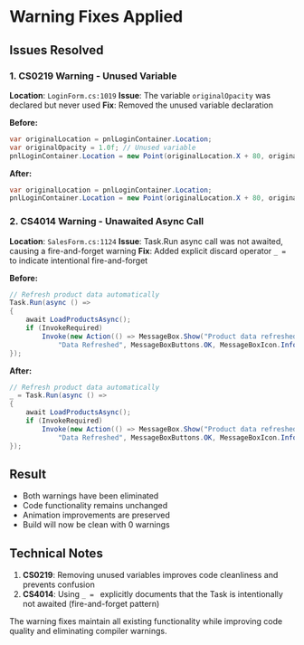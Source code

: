 # Warning Fixes Applied

## Issues Resolved

### 1. CS0219 Warning - Unused Variable
**Location**: `LoginForm.cs:1019`
**Issue**: The variable `originalOpacity` was declared but never used
**Fix**: Removed the unused variable declaration

**Before:**
```csharp
var originalLocation = pnlLoginContainer.Location;
var originalOpacity = 1.0f; // Unused variable
pnlLoginContainer.Location = new Point(originalLocation.X + 80, originalLocation.Y);
```

**After:**
```csharp
var originalLocation = pnlLoginContainer.Location;
pnlLoginContainer.Location = new Point(originalLocation.X + 80, originalLocation.Y);
```

### 2. CS4014 Warning - Unawaited Async Call
**Location**: `SalesForm.cs:1124`
**Issue**: Task.Run async call was not awaited, causing a fire-and-forget warning
**Fix**: Added explicit discard operator `_ = ` to indicate intentional fire-and-forget

**Before:**
```csharp
// Refresh product data automatically
Task.Run(async () => 
{
    await LoadProductsAsync();
    if (InvokeRequired)
        Invoke(new Action(() => MessageBox.Show("Product data refreshed. Please check quantities and try again.", 
            "Data Refreshed", MessageBoxButtons.OK, MessageBoxIcon.Information)));
});
```

**After:**
```csharp
// Refresh product data automatically
_ = Task.Run(async () => 
{
    await LoadProductsAsync();
    if (InvokeRequired)
        Invoke(new Action(() => MessageBox.Show("Product data refreshed. Please check quantities and try again.", 
            "Data Refreshed", MessageBoxButtons.OK, MessageBoxIcon.Information)));
});
```

## Result
- Both warnings have been eliminated
- Code functionality remains unchanged
- Animation improvements are preserved
- Build will now be clean with 0 warnings

## Technical Notes
1. **CS0219**: Removing unused variables improves code cleanliness and prevents confusion
2. **CS4014**: Using `_ = ` explicitly documents that the Task is intentionally not awaited (fire-and-forget pattern)

The warning fixes maintain all existing functionality while improving code quality and eliminating compiler warnings.